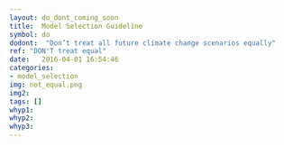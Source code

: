 ```yaml
---
layout: do_dont_coming_soon
title:  Model Selection Guideline
symbol: do
dodont:  "Don’t treat all future climate change scenarios equally"
ref: "DON'T treat equal" 
date:   2016-04-01 16:54:46
categories:
- model_selection
img: not_equal.png
img2: 
tags: []
whyp1: 
whyp2:
whyp3:
---
```

